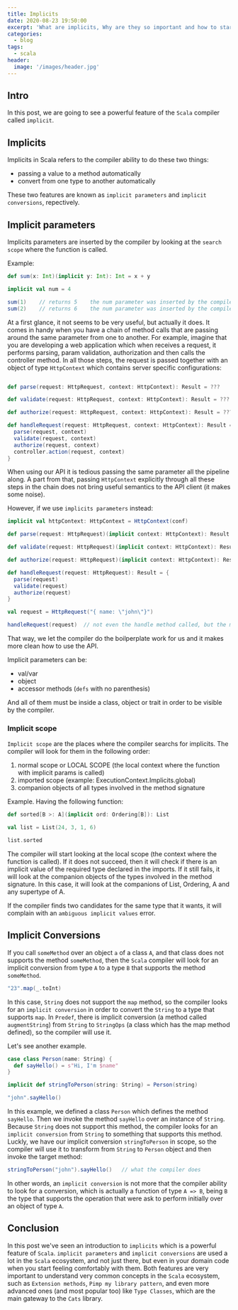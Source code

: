 ```yaml
---
title: Implicits
date: 2020-08-23 19:50:00
excerpt: 'What are implicits, Why are they so important and how to start using them?'
categories:
  - blog
tags:
  - scala
header:
  image: '/images/header.jpg'
---
```


## Intro

In this post, we are going to see a powerful feature of the `Scala` compiler called `implicit`.

## Implicits

Implicits in Scala refers to the compiler ability to do these two things:

- passing a value to a method automatically
- convert from one type to another automatically

These two features are known as `implicit parameters` and `implicit conversions`, repectively.

## Implicit parameters

Implicits parameters are inserted by the compiler by looking at the `search scope` where the function is called.

Example:

```scala
def sum(x: Int)(implicit y: Int): Int = x + y

implicit val num = 4

sum(1)    // returns 5    the num parameter was inserted by the compiler by searching in the scope
sum(2)    // returns 6    the num parameter was inserted by the compiler by searching in the scope
```

At a first glance, it not seems to be very useful, but actually it does. It comes in handy when you have a chain of method calls that are passing around the same parameter from one to another. For example, imagine that you are developing a web application which when receives a request, it performs parsing, param validation, authorization and then calls the controller method. In all those steps, the request is passed together with an object of type `HttpContext` which contains server specific configurations:

```scala

def parse(request: HttpRequest, context: HttpContext): Result = ???

def validate(request: HttpRequest, context: HttpContext): Result = ???

def authorize(request: HttpRequest, context: HttpContext): Result = ???

def handleRequest(request: HttpRequest, context: HttpContext): Result = {
  parse(request, context)
  validate(request, context)
  authorize(request, context)
  controller.action(request, context)
}
```

When using our API it is tedious passing the same parameter all the pipeline along. A part from that, passing `HttpContext` explicitly through all these steps in the chain does not bring useful semantics to the API client (it makes some noise).

However, if we use `implicits parameters` instead:

```scala
implicit val httpContext: HttpContext = HttpContext(conf)

def parse(request: HttpRequest)(implicit context: HttpContext): Result = ???

def validate(request: HttpRequest)(implicit context: HttpContext): Result = ???

def authorize(request: HttpRequest)(implicit context: HttpContext): Result = ???

def handleRequest(request: HttpRequest): Result = {
  parse(request)
  validate(request)
  authorize(request)
}

val request = HttpRequest("{ name: \"john\"}")

handleRequest(request)  // not even the handle method called, but the method looks more clean
```

That way, we let the compiler do the boilperplate work for us and it makes more clean how to use the API.

Implicit parameters can be:

- val/var
- object
- accessor methods (`defs` with no parenthesis)

And all of them must be inside a class, object or trait in order to be visible by the compiler.

### Implicit scope

`Implicit scope` are the places where the compiler searchs for implicits. The compiler will look for them in the following order:

1. normal scope or LOCAL SCOPE (the local context where the function with implicit params is called)
2. imported scope (example: ExecutionContext.Implicits.global)
3. companion objects of all types involved in the method signature

Example. Having the following function:

```scala
def sorted[B >: A](implicit ord: Ordering[B]): List

val list = List(24, 3, 1, 6)

list.sorted
```

The compiler will start looking at the local scope (the context where the function is called). If it does not succeed, then it will check if there is an implicit value of the required type declared in the imports. If it still fails, it will look at the companion objects of the types involved in the method signature. In this case, it will look at the companions of List, Ordering, A and any supertype of A.

If the compiler finds two candidates for the same type that it wants, it will complain with an `ambiguous implicit values` error.

## Implicit Conversions

If you call `someMethod` over an object `a` of a class `A`, and that class does not supports the method `someMethod`, then the `Scala` compiler will look for an implicit conversion from type `A` to a type `B` that supports the method `someMethod`.

```scala
"23".map(_.toInt)
```

In this case, `String` does not support the `map` method, so the compiler looks for an `implicit conversion` in order to convert the `String` to a type that supports `map`. In `Predef`, there is implicit conversion (a method called `augmentString`) from `String` to `StringOps` (a class which has the map method defined), so the compiler will use it.

Let's see another example.

```scala
case class Person(name: String) {
  def sayHello() = s"Hi, I'm $name"
}

implicit def stringToPerson(string: String) = Person(string)

"john".sayHello()
```

In this example, we defined a class `Person` which defines the method `sayHello`. Then we invoke the method `sayHello` over an instance of `String`. Because `String` does not support this method, the compiler looks for an `implicit conversion` from `String` to something that supports this method. Luckly, we have our implicit conversion `stringToPerson` in scope, so the compiler will use it to transform from `String` to `Person` object and then invoke the target method:

```scala
stringToPerson("john").sayHello()   // what the compiler does
```

In other words, an `implicit conversion` is not more that the compiler ability to look for a conversion, which is actually a function of type `A => B`, being `B` the type that supports the operation that were ask to perform initially over an object of type `A`.

## Conclusion

In this post we've seen an introduction to `implicits` which is a powerful feature of `Scala`. `implicit parameters` and `implicit conversions` are used a lot in the `Scala` ecosystem, and not just there, but even in your domain code when you start feeling comfortably with them. Both features are very important to understand very common concepts in the `Scala` ecosystem, such as `Extension methods`, `Pimp my library pattern`, and even more advanced ones (and most popular too) like `Type Classes`, which are the main gateway to the `Cats` library.
